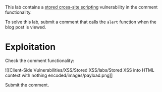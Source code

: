 This lab contains a [stored cross-site scripting](https://portswigger.net/web-security/cross-site-scripting/stored) vulnerability in the comment functionality.

To solve this lab, submit a comment that calls the `alert` function when the blog post is viewed.

# Exploitation

Check the comment functionality:

![[Client-Side Vulnerabilities/XSS/Stored XSS/labs/Stored XSS into HTML context with nothing encoded/images/payload.png]]

Submit the comment.